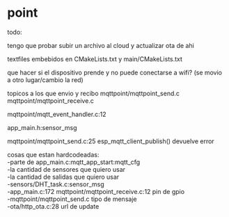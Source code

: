 # point

todo:

tengo que probar subir un archivo al cloud y actualizar ota de ahi

textfiles embebidos en CMakeLists.txt y main/CMakeLists.txt

que hacer si el dispositivo prende y no puede conectarse a wifi? (se movio a otro lugar/cambio la red)

topicos a los que envio y recibo mqttpoint/mqttpoint_send.c mqttpoint/mqttpoint_receive.c

mqttpoint/mqtt_event_handler.c:12

app_main.h:sensor_msg

mqttpoint/mqttpoint_send.c:25 esp_mqtt_client_publish() devuelve error

cosas que estan hardcodeadas:
<br>  -parte de app_main.c:mqtt_app_start:mqtt_cfg
<br>  -la cantidad de sensores que quiero usar
<br>  -la cantidad de salidas que quiero usar
<br>  -sensors/DHT_task.c:sensor_msg
<br>  -app_main.c:172 mqttpoint/mqttpoint_receive.c:12 pin de gpio
<br>  -mqttpoint/mqttpoint_send.c tipo de mensaje
<br>  -ota/http_ota.c:28 url de update